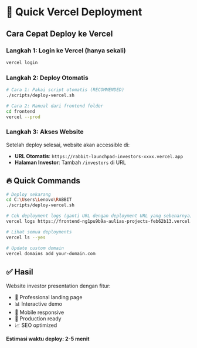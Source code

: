 # 🚀 Quick Vercel Deployment

## Cara Cepat Deploy ke Vercel

### Langkah 1: Login ke Vercel (hanya sekali)
```bash
vercel login
```

### Langkah 2: Deploy Otomatis
```bash
# Cara 1: Pakai script otomatis (RECOMMENDED)
./scripts/deploy-vercel.sh

# Cara 2: Manual dari frontend folder
cd frontend
vercel --prod
```

### Langkah 3: Akses Website
Setelah deploy selesai, website akan accessible di:
- **URL Otomatis**: `https://rabbit-launchpad-investors-xxxx.vercel.app`
- **Halaman Investor**: Tambah `/investors` di URL

## 🔥 Quick Commands

```bash
# Deploy sekarang
cd C:\Users\Lenovo\RABBIT
./scripts/deploy-vercel.sh

# Cek deployment logs (ganti URL dengan deployment URL yang sebenarnya)
vercel logs https://frontend-ng1pu9b9a-aulias-projects-feb62b13.vercel.app

# Lihat semua deployments
vercel ls --yes

# Update custom domain
vercel domains add your-domain.com
```

## ✅ Hasil

Website investor presentation dengan fitur:
- 🎯 Professional landing page
- 📊 Interactive demo
- 📱 Mobile responsive
- 🚀 Production ready
- 📈 SEO optimized

**Estimasi waktu deploy: 2-5 menit**